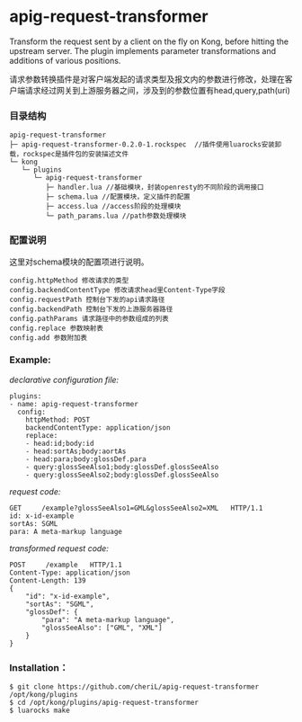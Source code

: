 # apig-request-transformer
Transform the request sent by a client on the fly on Kong, before hitting the upstream server.
The plugin implements parameter transformations and additions of various positions.

请求参数转换插件是对客户端发起的请求类型及报文内的参数进行修改，处理在客户端请求经过网关到上游服务器之间，涉及到的参数位置有head,query,path(uri)

### 目录结构

```
apig-request-transformer
├─ apig-request-transformer-0.2.0-1.rockspec  //插件使用luarocks安装卸载，rockspec是插件包的安装描述文件
└─ kong
   └─ plugins
      └─ apig-request-transformer
         ├─ handler.lua //基础模块，封装openresty的不同阶段的调用接口
         ├─ schema.lua //配置模块，定义插件的配置
         ├─ access.lua //access阶段的处理模块
         └─ path_params.lua //path参数处理模块
```
### 配置说明
这里对schema模块的配置项进行说明。

```
config.httpMethod 修改请求的类型
config.backendContentType 修改请求head里Content-Type字段
config.requestPath 控制台下发的api请求路径
config.backendPath 控制台下发的上游服务器路径
config.pathParams 请求路径中的参数组成的列表
config.replace 参数映射表
config.add 参数附加表
```

### Example:

*declarative configuration file:*
```
plugins:
- name: apig-request-transformer
  config:
    httpMethod: POST
    backendContentType: application/json
    replace:
    - head:id;body:id
    - head:sortAs;body:aortAs
    - head:para;body:glossDef.para
    - query:glossSeeAlso1;body:glossDef.glossSeeAlso
    - query:glossSeeAlso2;body:glossDef.glossSeeAlso
```

*request code:*
```
GET     /example?glossSeeAlso1=GML&glossSeeAlso2=XML   HTTP/1.1
id: x-id-example
sortAs: SGML
para: A meta-markup language
```

*transformed request code:*
```
POST     /example   HTTP/1.1
Content-Type: application/json
Content-Length: 139
{
	"id": "x-id-example",
	"sortAs": "SGML",
	"glossDef": {
		"para": "A meta-markup language",
		"glossSeeAlso": ["GML", "XML"]
	}
}
```

### Installation：

```
$ git clone https://github.com/cheriL/apig-request-transformer /opt/kong/plugins 
$ cd /opt/kong/plugins/apig-request-transformer 
$ luarocks make
```
